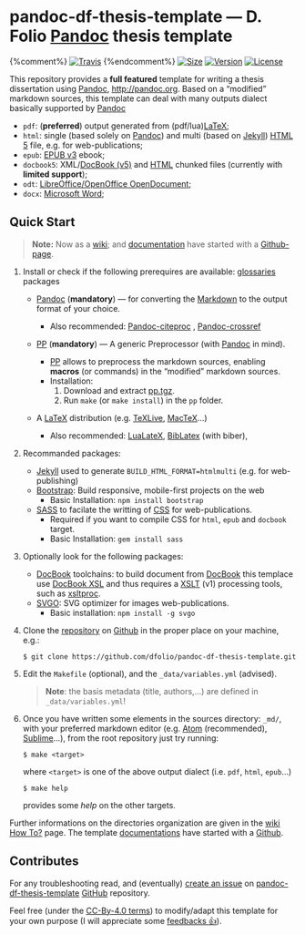 # pandoc-df-thesis-template — D. Folio [Pandoc] thesis template

{%comment%}
[![Travis](https://img.shields.io/travis/com/dfolio/pandoc-df-thesis-template.svg)][travis-ci]
{%endcomment%}
[![Size](https://img.shields.io/github/repo-size/dfolio/pandoc-df-thesis-template.svg)][github-io]
[![Version](https://img.shields.io/github/tag/dfolio/pandoc-df-thesis-template.svg)][github-io]
[![License](https://img.shields.io/github/license/dfolio/pandoc-df-thesis-template.svg)](https://raw.githubusercontent.com/dfolio/pandoc-df-thesis-template/master/LICENSE)


This repository provides a **full featured** template for writing a thesis dissertation using [Pandoc], <http://pandoc.org>. Based on a “modified” markdown sources, this template can deal with many outputs dialect basically supported by [Pandoc]

- `pdf`: (**preferred**) output generated from (pdf/lua)[LaTeX];
- `html`: single (based solely on [Pandoc]) and multi (based on [Jekyll])  [HTML 5][HTML] file, e.g. for web-publications;
- `epub`: [EPUB  v3][EPUB] ebook;
- `docbook5`: XML/[DocBook (v5)][DocBook] and [HTML] chunked files  (currently with **limited support**);
- `odt`:  [LibreOffice/OpenOffice OpenDocument][odt];
- `docx`: [Microsoft Word][docx];


## Quick Start

> **Note:** Now as a [wiki](https://github.com/dfolio/pandoc-df-thesis-template/wiki/Getting-Started);
> and [documentation][pandoc-df-thesis-template] have started with a [Github-page][pandoc-df-thesis-template].

1. Install or check if the following prerequires are available: [glossaries](http://www.ctan.org/pkg/glossaries/) packages
   - [Pandoc] (**mandatory**) &mdash; for converting the [Markdown] to the output format of your choice.
     - Also recommended: [Pandoc-citeproc] , [Pandoc-crossref]
   - [PP][PP] (**mandatory**) &mdash; A generic Preprocessor (with [Pandoc] in mind).
     - [PP][PP] allows to preprocess the markdown sources, enabling **macros** (or commands) in the “modified” markdown sources.
     - Installation:
       1. Download and extract [pp.tgz](https://cdsoft.fr/pp/pp.tgz).
       2. Run `make` (or `make install`) in the `pp` folder.
      
   - A [LaTeX] distribution (e.g. [TeXLive](http://www.tug.org/texlive/), [MacTeX](https://tug.org/mactex/)…)
     - Also recommended: [LuaLateX](http://www.luatex.org/), [BibLatex](https://github.com/plk/biblatex/) (with biber),
     
2. Recommanded packages:
   - [Jekyll]  used to generate `BUILD_HTML_FORMAT=htmlmulti` (e.g. for web-publishing)
   - [Bootstrap](https://getbootstrap.com): Build responsive, mobile-first projects on the web
     - Basic Installation: `npm install bootstrap`
   - [SASS][SASS]  to facilate the writting of [CSS](https://www.w3schools.com/css/) for web-publications.
     - Required if you want to compile CSS for `html`, `epub` and `docbook` target.
     - Basic Installation: `gem install sass`
3. Optionally look for the following packages:
   - [DocBook][DocBook] toolchains: to build document from [DocBook][DocBook] this templace use [DocBook XSL](http://www.sagehill.net/book-description.html) and thus requires a [XSLT](https://www.w3.org/TR/xslt/) (v1) processing tools, such as [xsltproc](http://xmlsoft.org/XSLT/xsltproc.html).
   - [SVGO](https://github.com/svg/svgo): SVG optimizer for images web-publications.
     - Basic installation: `npm install -g svgo`
     
4. Clone the [repository](https://github.com/dfolio/pandoc-df-thesis-template) on [Github](https://github.com/) in the proper place on your machine, e.g.:

   ```{console}
   $ git clone https://github.com/dfolio/pandoc-df-thesis-template.git
   ```
4. Edit the `Makefile` (optional), and the `_data/variables.yml` (advised).

    > **Note**: the basis metadata (title, authors,...) are defined in `_data/variables.yml`!

5. Once you have written some elements in the sources directory:  `_md/`, with your preferred markdown editor (e.g. [Atom](https://atom.io) (recommended), [Sublime](https://www.sublimetext.com/)…), from the root repository just try running:

   ```{console}
   $ make <target>
   ```

   where `<target>` is one of the above output dialect (i.e. `pdf`, `html`, `epub`…)

   ```{console}
   $ make help
   ```
   
   provides some _help_ on the other targets. 

Further informations on the directories organization are given in the [wiki](https://github.com/dfolio/pandoc-df-thesis-template/wiki) [How To?](https://github.com/dfolio/pandoc-df-thesis-template/wiki/How-To%3F) page.
The template 
[documentations][pandoc-df-thesis-template] have started with a [Github][pandoc-df-thesis-template].

## Contributes

For any troubleshooting read, and (eventually) [create an issue](https://github.com/dfolio/pandoc-df-thesis-template/issues) on [pandoc-df-thesis-template](https://github.com/dfolio/pandoc-df-thesis-template/) [GitHub] repository.

Feel free (under the [CC-By-4.0 terms](https://github.com/dfolio/pandoc-df-thesis-template/blob/master/LICENSE)) to modify/adapt this template for your own purpose (I will appreciate some [feedbacks :+1:][github-io]).

[DocBook]: http://docbook.org/ "DocBook is a semantic markup language for technical documentation."
[docx]: https://en.wikipedia.org/wiki/Office_Open_XML "Docx is a zipped, XML-based file format developed by Microsoft for representing word processing"
[EPUB]: http://idpf.org/epub "EPUB is an e-book file format. EPUB files can be read using complying software on devices such as smartphones, tablets, computers, or e-readers."
[GitHub]: https://github.com "GitHub Inc. is a web-based hosting service for version control using Git."
[HTML]: http://www.w3.org/TR/html5/ "HTML5 is a markup language used for structuring and presenting content on the World Wide Web"
[Jekyll]: https://jekyllrb.com/ "Jekyll is a simple, blog-aware, static site generator for personal, project, or organization sites. Jekyll is developed in Ruby by Tom Preston-Werner."
[LaTeX]: http://www.latex-project.org/ "TeX/LaTeX is a document preparation system."
[Liquid]: https://shopify.github.io/liquid/ " Liquid is a templating language to process templates."
[Markdown]: https://daringfireball.net/projects/markdown/ "Markdown is a lightweight markup language with plain text formatting syntax. It is developed by John Gruber."
[Make]: https://en.wikipedia.org/wiki/Make_(software) "Make is a build automation tool that automatically builds from source code by reading files called Makefiles which specify how to derive the targeted build. "
[odt]: http://en.wikipedia.org/wiki/OpenDocument "The Open Document Format for Office Applications (ODF), also known as OpenDocument, is a ZIP-compressed XML-based file format for word processing documents. "
[Pandoc]: http://pandoc.org "Pandoc is a free and open-source software document converter, widely used as a writing tool"
[pandoc-citeproc]: https://github.com/jgm/pandoc-citeproc "Library and executable for using citeproc with pandoc"
[pandoc-crossref]: https://github.com/lierdakil/pandoc-crossref "Pandoc filter for cross-references "
[pp]: https://cdsoft.fr/pp/ "PP is a generic Preprocessor (with Pandoc in mind)"
[SASS]: https://github.com/sass/ruby-sass "Sass (Syntactically awesome style sheets) is a preprocessor scripting language that is interpreted or compiled into Cascading Style Sheets (CSS)."


[travis-ci]: https://travis-ci.com/dfolio/pandoc-df-thesis-template "Travis status"
[github-io]: http://github.com/dfolio/pandoc-df-thesis-template
[pandoc-df-thesis-template]: http://dfolio.github.io/docs/pandoc-df-thesis-template/ "pandoc-df-thesis-template documentations"

